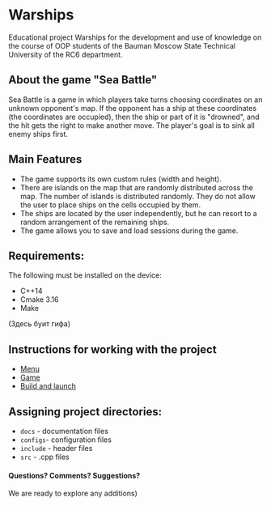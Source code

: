 # Warships
Educational project Warships for the development and use of knowledge on the course of OOP students of the Bauman Moscow State Technical University of the RC6 department.

## About the game "Sea Battle"

Sea Battle is a game in which players take turns choosing coordinates on an unknown opponent's map. If the opponent has a ship at these coordinates (the coordinates are occupied), then the ship or part of it is "drowned", and the hit gets the right to make another move. The player's goal is to sink all enemy ships first.

## Main Features

+ The game supports its own custom rules (width and height).
+ There are islands on the map that are randomly distributed across the map. The number of islands is distributed randomly. They do not allow the user to place ships on the cells occupied by them.
+ The ships are located by the user independently, but he can resort to a random arrangement of the remaining ships.
+ The game allows you to save and load sessions during the game.

## Requirements:
The following must be installed on the device:
+ C++14
+ Cmake 3.16
+ Make

(Здесь буит гифа)

## Instructions for working with the project
+ [Menu](docs/menu.md)
+ [Game](https://github.com/Keberson/Warships/blob/project/docs/game.md)
+ [Build and launch](https://github.com/Keberson/Warships/blob/project/docs/launch.md)

## Assigning project directories:
+ `docs` - documentation files
+ `configs`- configuration files
+ `include` - header files
+ `src` - .cpp files


#### Questions? Comments? Suggestions?
We are ready to explore any additions)
